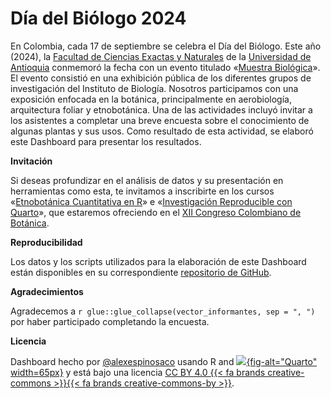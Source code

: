 # Día del Biólogo 2024

En Colombia, cada 17 de septiembre se celebra el Día del Biólogo. Este año (2024), la [Facultad de Ciencias Exactas y Naturales](https://www.udea.edu.co/wps/portal/udea/web/inicio/unidades-academicas/ciencias-exactas-naturales) de la [Universidad de Antioquia](https://www.udea.edu.co) conmemoró la fecha con un evento titulado «[Muestra Biológica](https://www.instagram.com/p/DABawn0Ol2x/)». El evento consistió en una exhibición pública de los diferentes grupos de investigación del Instituto de Biología. Nosotros participamos con una exposición enfocada en la botánica, principalmente en aerobiología, arquitectura foliar y etnobotánica. Una de las actividades incluyó invitar a los asistentes a completar una breve encuesta sobre el conocimiento de algunas plantas y sus usos. Como resultado de esta actividad, se elaboró este Dashboard para presentar los resultados.

**Invitación**

Si deseas profundizar en el análisis de datos y su presentación en herramientas como esta, te invitamos a inscribirte en los cursos «[Etnobotánica Cuantitativa en R](https://geobota.github.io/xii-ccb-etnobotanica/)» e «[Investigación Reproducible con Quarto](https://geobota.github.io/xii-ccb-quarto/)», que estaremos ofreciendo en el [XII Congreso Colombiano de Botánica](https://congresobotanica.org).

**Reproducibilidad**

Los datos y los scripts utilizados para la elaboración de este Dashboard están disponibles en su correspondiente [repositorio de GitHub](https://github.com/geobota/dia-biologo-2024).

**Agradecimientos**

Agradecemos a `r glue::glue_collapse(vector_informantes, sep = ", ")` por haber participado completando la encuesta.

**Licencia**

Dashboard hecho por [\@alexespinosaco](https://alexespinosaco.github.io) usando R and [![](https://quarto.org/quarto.png){fig-alt="Quarto" width=65px}](https://quarto.org/) y está bajo una licencia [CC BY 4.0 {{< fa brands creative-commons >}}{{< fa brands creative-commons-by >}}](https://creativecommons.org/licenses/by/4.0/).
